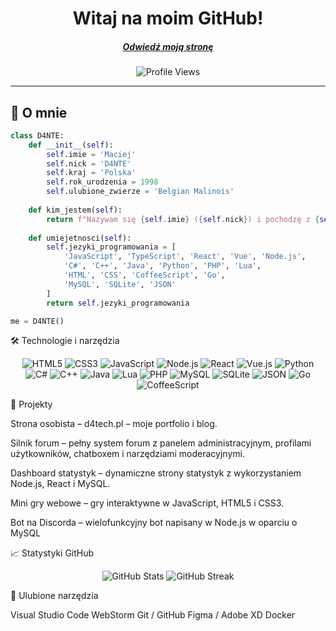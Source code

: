 <h1 align="center">Witaj na moim GitHub!</h1>
<h5 align="center"><a href="https://udantego.pl/">Odwiedź moją stronę</a></h5>

<p align="center">
  <img src="https://komarev.com/ghpvc/?username=demon981&label=Wyświetlenia%20profilu&color=0e75b6&style=flat" alt="Profile Views" />
</p>

---

## 👋 O mnie

```python
class D4NTE:
    def __init__(self):
        self.imie = 'Maciej'
        self.nick = 'D4NTE'
        self.kraj = 'Polska'
        self.rok_urodzenia = 1998
        self.ulubione_zwierze = 'Belgian Malinois'
    
    def kim_jestem(self):
        return f"Nazywam się {self.imie} ({self.nick}) i pochodzę z {self.kraj}."
    
    def umiejetnosci(self):
        self.jezyki_programowania = [
            'JavaScript', 'TypeScript', 'React', 'Vue', 'Node.js',
            'C#', 'C++', 'Java', 'Python', 'PHP', 'Lua',
            'HTML', 'CSS', 'CoffeeScript', 'Go',
            'MySQL', 'SQLite', 'JSON'
        ]
        return self.jezyki_programowania

me = D4NTE()
```

🛠️ Technologie i narzędzia
<p align="center"> <img alt="HTML5" src="https://img.shields.io/badge/HTML5-E34F26?style=for-the-badge&logo=html5&logoColor=white" /> <img alt="CSS3" src="https://img.shields.io/badge/CSS3-1572B6?style=for-the-badge&logo=css3&logoColor=white" /> <img alt="JavaScript" src="https://img.shields.io/badge/JavaScript-F7DF1E?style=for-the-badge&logo=javascript&logoColor=black" /> <img alt="Node.js" src="https://img.shields.io/badge/Node.js-339933?style=for-the-badge&logo=node.js&logoColor=white" /> <img alt="React" src="https://img.shields.io/badge/React-61DAFB?style=for-the-badge&logo=react&logoColor=black" /> <img alt="Vue.js" src="https://img.shields.io/badge/Vue.js-4FC08D?style=for-the-badge&logo=vue.js&logoColor=white" /> <img alt="Python" src="https://img.shields.io/badge/Python-3776AB?style=for-the-badge&logo=python&logoColor=white" /> <img alt="C#" src="https://img.shields.io/badge/C%23-239120?style=for-the-badge&logo=c-sharp&logoColor=white" /> <img alt="C++" src="https://img.shields.io/badge/C++-00599C?style=for-the-badge&logo=c%2B%2B&logoColor=white" /> <img alt="Java" src="https://img.shields.io/badge/Java-007396?style=for-the-badge&logo=java&logoColor=white" /> <img alt="Lua" src="https://img.shields.io/badge/Lua-2C2D72?style=for-the-badge&logo=lua&logoColor=white" /> <img alt="PHP" src="https://img.shields.io/badge/PHP-777BB4?style=for-the-badge&logo=php&logoColor=white" /> <img alt="MySQL" src="https://img.shields.io/badge/MySQL-4479A1?style=for-the-badge&logo=mysql&logoColor=white" /> <img alt="SQLite" src="https://img.shields.io/badge/SQLite-07405E?style=for-the-badge&logo=sqlite&logoColor=white" /> <img alt="JSON" src="https://img.shields.io/badge/JSON-000000?style=for-the-badge&logo=json&logoColor=white" /> <img alt="Go" src="https://img.shields.io/badge/Go-00ADD8?style=for-the-badge&logo=go&logoColor=white" /> <img alt="CoffeeScript" src="https://img.shields.io/badge/CoffeeScript-2f2f2f?style=for-the-badge&logo=coffeescript&logoColor=white" /> </p>

🚀 Projekty

Strona osobista – d4tech.pl
 – moje portfolio i blog.

Silnik forum – pełny system forum z panelem administracyjnym, profilami użytkowników, chatboxem i narzędziami moderacyjnymi.

Dashboard statystyk – dynamiczne strony statystyk z wykorzystaniem Node.js, React i MySQL.

Mini gry webowe – gry interaktywne w JavaScript, HTML5 i CSS3.

Bot na Discorda – wielofunkcyjny bot napisany w Node.js w oparciu o MySQL

📈 Statystyki GitHub
<p align="center"> <img src="https://github-readme-stats.vercel.app/api?username=demon981&show_icons=true&theme=radical&hide_border=true" alt="GitHub Stats" /> <img src="https://github-readme-streak-stats.herokuapp.com/?user=demon981&theme=radical&hide_border=true" alt="GitHub Streak" /> </p>

🌟 Ulubione narzędzia

Visual Studio Code
WebStorm
Git / GitHub
Figma / Adobe XD
Docker

